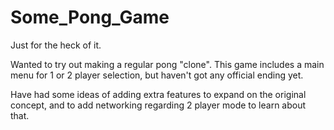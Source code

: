 # Some_Pong_Game
Just for the heck of it.

Wanted to try out making a regular pong "clone". This game includes a main menu for 1 or 2 player selection, but haven't got any official 
ending yet.

Have had some ideas of adding extra features to expand on the original concept, and to add networking regarding 2 player mode to learn
about that.
